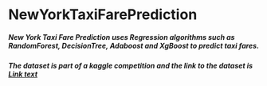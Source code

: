 # NewYorkTaxiFarePrediction

##### New York Taxi Fare Prediction uses Regression algorithms such as RandomForest, DecisionTree, Adaboost and XgBoost to predict taxi fares.

##### The dataset is part of a kaggle competition and the link to the dataset is [Link text](https://www.kaggle.com/datasets/dansbecker/new-york-city-taxi-fare-prediction)
